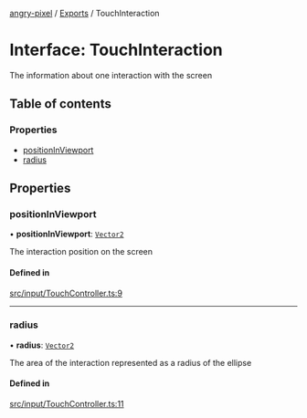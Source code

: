 [angry-pixel](../README.md) / [Exports](../modules.md) / TouchInteraction

# Interface: TouchInteraction

The information about one interaction with the screen

## Table of contents

### Properties

- [positionInViewport](TouchInteraction.md#positioninviewport)
- [radius](TouchInteraction.md#radius)

## Properties

### positionInViewport

• **positionInViewport**: [`Vector2`](../classes/Vector2.md)

The interaction position on the screen

#### Defined in

[src/input/TouchController.ts:9](https://github.com/angry-pixel-studio/angry-pixel-engine/blob/93d7d6a/src/input/TouchController.ts#L9)

___

### radius

• **radius**: [`Vector2`](../classes/Vector2.md)

The area of the interaction represented as a radius of the ellipse

#### Defined in

[src/input/TouchController.ts:11](https://github.com/angry-pixel-studio/angry-pixel-engine/blob/93d7d6a/src/input/TouchController.ts#L11)
